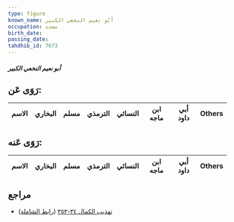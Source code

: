 ```yaml
---
type: figure
known_name: أَبُو نعيم النخعي الكبير
occupation: محدث
birth_date:
passing_date:
tahdhib_id: 7673
---
```

##### أبو نعيم النخعي الكبير

## رَوَى عَن:
| الاسم | البخاري | مسلم | الترمذي | النسائي | ابن ماجه | أبي داود | Others |
| ----- | ------- | ---- | ------- | ------- | -------- | -------- | ------ |
## رَوَى عَنه:
| الاسم | البخاري | مسلم | الترمذي | النسائي | ابن ماجه | أبي داود | Others |
| ----- | ------- | ---- | ------- | ------- | -------- | -------- | ------ |
## مراجع
- [تهذيب الكمال ٣٤-٣٥٣](obsidian://open?vault=Tahdhib-al-Kamal&file=Figures/٧٦٧٣-أبو%20نعيم%20النخعي%20الكبير) ([رابط الشاملة](https://shamela.ws/book/3722/18470))